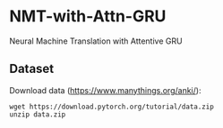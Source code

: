# NMT-with-Attn-GRU
Neural Machine Translation with Attentive GRU

## Dataset
Download data (https://www.manythings.org/anki/):
```
wget https://download.pytorch.org/tutorial/data.zip
unzip data.zip
```
